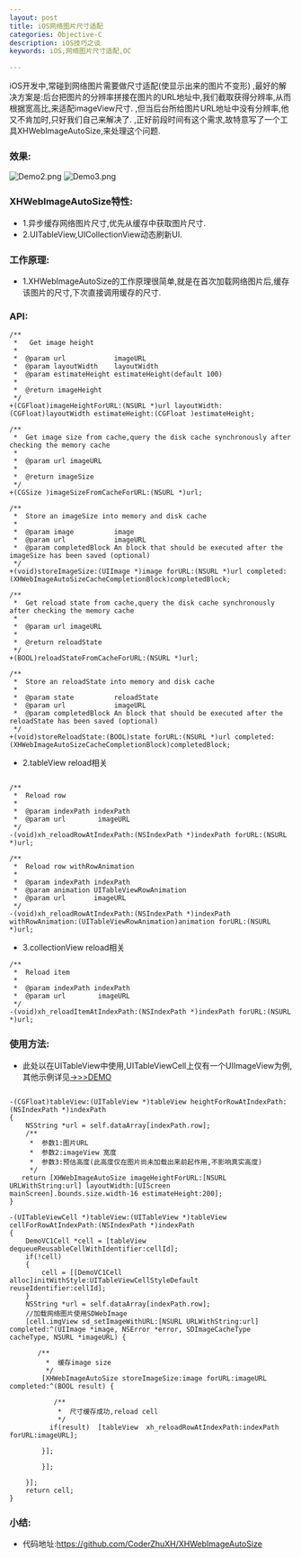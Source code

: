 ```yaml
---
layout: post
title: iOS网络图片尺寸适配
categories: Objective-C
description: iOS技巧之谈
keywords: iOS,网络图片尺寸适配,OC

---
```


iOS开发中,常碰到网络图片需要做尺寸适配(使显示出来的图片不变形)
,最好的解决方案是:后台把图片的分辨率拼接在图片的URL地址中,我们截取获得分辨率,从而根据宽高比,来适配imageView尺寸.
,但当后台所给图片URL地址中没有分辨率,他又不肯加时,只好我们自己来解决了.
,正好前段时间有这个需求,故特意写了一个工具XHWebImageAutoSize,来处理这个问题.

###	效果:

![Demo2.png](http://upload-images.jianshu.io/upload_images/2229730-f77170a46a008bb9.png?imageMogr2/auto-orient/strip%7CimageView2/2/w/1240)
![Demo3.png](http://upload-images.jianshu.io/upload_images/2229730-4f10c505ce44bbc5.png?imageMogr2/auto-orient/strip%7CimageView2/2/w/1240)

###	XHWebImageAutoSize特性:

* 1.异步缓存网络图片尺寸,优先从缓存中获取图片尺寸.
* 2.UITableView,UICollectionView动态刷新UI.

###	工作原理:

*   1.XHWebImageAutoSize的工作原理很简单,就是在首次加载网络图片后,缓存该图片的尺寸,下次直接调用缓存的尺寸.

###	API:

```objc
/**
 *   Get image height
 *
 *  @param url            imageURL
 *  @param layoutWidth    layoutWidth
 *  @param estimateHeight estimateHeight(default 100)
 *
 *  @return imageHeight
 */
+(CGFloat)imageHeightForURL:(NSURL *)url layoutWidth:(CGFloat)layoutWidth estimateHeight:(CGFloat )estimateHeight;

/**
 *  Get image size from cache,query the disk cache synchronously after checking the memory cache
 *
 *  @param url imageURL
 *
 *  @return imageSize
 */
+(CGSize )imageSizeFromCacheForURL:(NSURL *)url;

/**
 *  Store an imageSize into memory and disk cache
 *
 *  @param image          image
 *  @param url            imageURL
 *  @param completedBlock An block that should be executed after the imageSize has been saved (optional)
 */
+(void)storeImageSize:(UIImage *)image forURL:(NSURL *)url completed:(XHWebImageAutoSizeCacheCompletionBlock)completedBlock;

/**
 *  Get reload state from cache,query the disk cache synchronously after checking the memory cache
 *
 *  @param url imageURL
 *
 *  @return reloadState
 */
+(BOOL)reloadStateFromCacheForURL:(NSURL *)url;

/**
 *  Store an reloadState into memory and disk cache
 *
 *  @param state          reloadState
 *  @param url            imageURL
 *  @param completedBlock An block that should be executed after the reloadState has been saved (optional)
 */
+(void)storeReloadState:(BOOL)state forURL:(NSURL *)url completed:(XHWebImageAutoSizeCacheCompletionBlock)completedBlock;
```

*   2.tableView reload相关

```objc

/**
 *  Reload row
 *
 *  @param indexPath indexPath
 *  @param url        imageURL
 */
-(void)xh_reloadRowAtIndexPath:(NSIndexPath *)indexPath forURL:(NSURL *)url;

/**
 *  Reload row withRowAnimation
 *
 *  @param indexPath indexPath
 *  @param animation UITableViewRowAnimation
 *  @param url       imageURL
 */
-(void)xh_reloadRowAtIndexPath:(NSIndexPath *)indexPath withRowAnimation:(UITableViewRowAnimation)animation forURL:(NSURL *)url;

```

*   3.collectionView reload相关

```objc
/**
 *  Reload item
 *
 *  @param indexPath indexPath
 *  @param url        imageURL
 */
-(void)xh_reloadItemAtIndexPath:(NSIndexPath *)indexPath forURL:(NSURL *)url;
```

###	使用方法:

*   此处以在UITableView中使用,UITableViewCell上仅有一个UIImageView为例,其他示例详见[->>>DEMO](https://github.com/CoderZhuXH/XHWebImageAutoSize)

```objc
   
-(CGFloat)tableView:(UITableView *)tableView heightForRowAtIndexPath:(NSIndexPath *)indexPath
{
    NSString *url = self.dataArray[indexPath.row];
    /**
     *  参数1:图片URL
     *  参数2:imageView 宽度
     *  参数3:预估高度(此高度仅在图片尚未加载出来前起作用,不影响真实高度)
     */
   return [XHWebImageAutoSize imageHeightForURL:[NSURL URLWithString:url] layoutWidth:[UIScreen mainScreen].bounds.size.width-16 estimateHeight:200];
}   

-(UITableViewCell *)tableView:(UITableView *)tableView cellForRowAtIndexPath:(NSIndexPath *)indexPath
{
    DemoVC1Cell *cell = [tableView dequeueReusableCellWithIdentifier:cellId];
    if(!cell)
    {
        cell = [[DemoVC1Cell alloc]initWithStyle:UITableViewCellStyleDefault reuseIdentifier:cellId];
    }
    NSString *url = self.dataArray[indexPath.row];
    //加载网络图片使用SDWebImage
    [cell.imgView sd_setImageWithURL:[NSURL URLWithString:url] completed:^(UIImage *image, NSError *error, SDImageCacheType cacheType, NSURL *imageURL) {
        
       /**
         *  缓存image size
         */
        [XHWebImageAutoSize storeImageSize:image forURL:imageURL completed:^(BOOL result) {
            
           /**
            *  尺寸缓存成功,reload cell
            */
          if(result)  [tableView  xh_reloadRowAtIndexPath:indexPath forURL:imageURL];
            
        }];
            
        }];
        
    }];
    return cell;
}
```
###	小结:

*  代码地址:<https://github.com/CoderZhuXH/XHWebImageAutoSize>